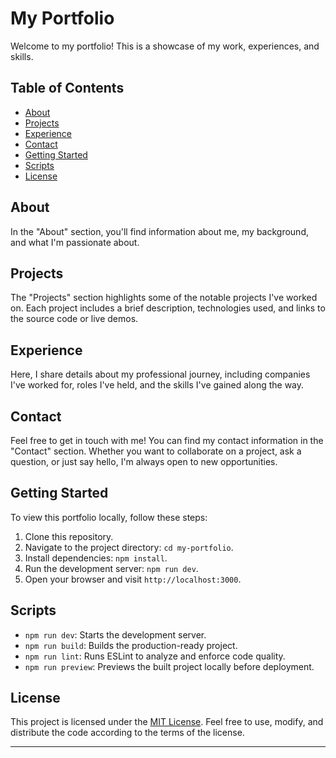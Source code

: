 # My Portfolio

Welcome to my portfolio! This is a showcase of my work, experiences, and skills.

## Table of Contents

- [About](#about)
- [Projects](#projects)
- [Experience](#experience)
- [Contact](#contact)
- [Getting Started](#getting-started)
- [Scripts](#scripts)
- [License](#license)

## About

In the "About" section, you'll find information about me, my background, and what I'm passionate about.

## Projects

The "Projects" section highlights some of the notable projects I've worked on. Each project includes a brief description, technologies used, and links to the source code or live demos.

## Experience

Here, I share details about my professional journey, including companies I've worked for, roles I've held, and the skills I've gained along the way.

## Contact

Feel free to get in touch with me! You can find my contact information in the "Contact" section. Whether you want to collaborate on a project, ask a question, or just say hello, I'm always open to new opportunities.

## Getting Started

To view this portfolio locally, follow these steps:

1. Clone this repository.
2. Navigate to the project directory: `cd my-portfolio`.
3. Install dependencies: `npm install`.
4. Run the development server: `npm run dev`.
5. Open your browser and visit `http://localhost:3000`.

## Scripts

- `npm run dev`: Starts the development server.
- `npm run build`: Builds the production-ready project.
- `npm run lint`: Runs ESLint to analyze and enforce code quality.
- `npm run preview`: Previews the built project locally before deployment.

## License

This project is licensed under the [MIT License](LICENSE). Feel free to use, modify, and distribute the code according to the terms of the license.

---